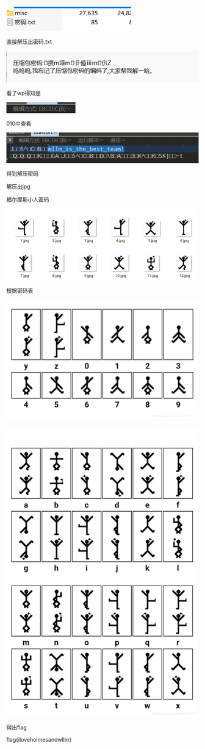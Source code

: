 ![image-20250327205738082](./assets/image-20250327205738082.png)

直接解压出密码.txt

![image-20250327205740905](./assets/image-20250327205740905.png)

看了wp得知是

![image-20250327205743947](./assets/image-20250327205743947.png)

010中查看

![image-20250327205749910](./assets/image-20250327205749910.png)

得到解压密码

解压出jpg

福尔摩斯小人密码

![image-20250327205804318](./assets/image-20250327205804318.png)

根据密码表

![image-20250327205809509](./assets/image-20250327205809509.png)

![image-20250327205811823](./assets/image-20250327205811823.png)

得出flag

flag{iloveholmesandwllm}